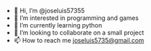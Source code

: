 - 👋 Hi, I’m @joseluis57355
- 👀 I’m interested in programming and games
- 🌱 I’m currently learning python
- 💞️ I’m looking to collaborate on a small project
- 📫 How to reach me joseluis5735@gmail.com

<!---
joseluis57355/joseluis57355 is a ✨ special ✨ repository because its `README.md` (this file) appears on your GitHub profile.
You can click the Preview link to take a look at your changes.
--->
